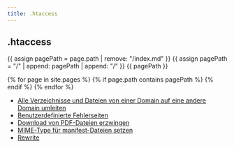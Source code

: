 ```yaml
---
title: .htaccess
---
```


## .htaccess

{{ assign pagePath = page.path | remove: "/index.md" }}
{{ assign pagePath = "/" | append: pagePath | append: "/" }}
{{ pagePath }}

{% for page in site.pages %}
  {% if page.path contains pagePath %}
  {% endif %}
{% endfor %}

- [Alle Verzeichnisse und Dateien von einer Domain auf eine andere Domain umleiten](alle-verzeichnisse-und-dateien-von-einer-domain-auf-eine-andere-domain-umleiten)
- [Benutzerdefinierte Fehlerseiten](benutzerdefinierte-fehlerseiten)
- [Download von PDF-Dateien erzwingen](download-von-pdf-dateien-erzwingen)
- [MIME-Type für manifest-Dateien setzen](mime-type-fuer-manifest-dateien-setzen)
- [Rewrite](rewrite)
